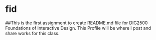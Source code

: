 # fid
##This is the first assignment to create README.md file for DIG2500 Foundations of Interactive Design. This Profile will be where I post and share works for this class.
